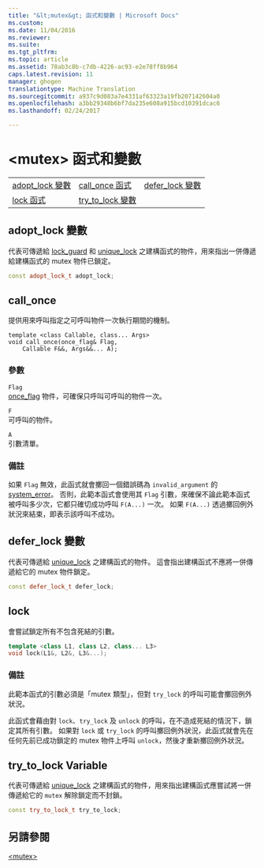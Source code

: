 ```yaml
---
title: "&lt;mutex&gt; 函式和變數 | Microsoft Docs"
ms.custom: 
ms.date: 11/04/2016
ms.reviewer: 
ms.suite: 
ms.tgt_pltfrm: 
ms.topic: article
ms.assetid: 78ab3c8b-c7db-4226-ac93-e2e78ff8b964
caps.latest.revision: 11
manager: ghogen
translationtype: Machine Translation
ms.sourcegitcommit: a937c9d083a7e4331af63323a19fb207142604a0
ms.openlocfilehash: a3bb29348b6bf7da235e608a915bcd10391dcac6
ms.lasthandoff: 02/24/2017

---
```

# <a name="ltmutexgt-functions-and-variables"></a>&lt;mutex&gt; 函式和變數
||||  
|-|-|-|  
|[adopt_lock 變數](#adopt_lock_variable)|[call_once 函式](#call_once_function)|[defer_lock 變數](#defer_lock_variable)|  
|[lock 函式](#lock_function)|[try_to_lock 變數](#try_to_lock_variable)|  
  
##  <a name="a-nameadoptlockvariablea--adoptlock-variable"></a><a name="adopt_lock_variable"></a>  adopt_lock 變數  
 代表可傳遞給 [lock_guard](../standard-library/lock-guard-class.md) 和 [unique_lock](../standard-library/unique-lock-class.md) 之建構函式的物件，用來指出一併傳遞給建構函式的 mutex 物件已鎖定。  
  
```cpp  
const adopt_lock_t adopt_lock;
```  
  
##  <a name="a-namecalloncefunctiona--callonce"></a><a name="call_once_function"></a>  call_once  
 提供用來呼叫指定之可呼叫物件一次執行期間的機制。  
  
```
template <class Callable, class... Args>
void call_once(once_flag& Flag,
    Callable F&&, Args&&... A);
```  
  
### <a name="parameters"></a>參數  
 `Flag`  
 [once_flag](../standard-library/once-flag-structure.md) 物件，可確保只呼叫可呼叫的物件一次。  
  
 `F`  
 可呼叫的物件。  
  
 `A`  
 引數清單。  
  
### <a name="remarks"></a>備註  
 如果 `Flag` 無效，此函式就會擲回一個錯誤碼為 `invalid_argument` 的 [system_error](../standard-library/system-error-class.md)。 否則，此範本函式會使用其 `Flag` 引數，來確保不論此範本函式被呼叫多少次，它都只確切成功呼叫 `F(A...)` 一次。 如果 `F(A...)` 透過擲回例外狀況來結束，即表示該呼叫不成功。  
  
##  <a name="a-namedeferlockvariablea--deferlock-variable"></a><a name="defer_lock_variable"></a>  defer_lock 變數  
 代表可傳遞給 [unique_lock](../standard-library/unique-lock-class.md) 之建構函式的物件。 這會指出建構函式不應將一併傳遞給它的 mutex 物件鎖定。  
  
```cpp  
const defer_lock_t defer_lock;
```  
  
##  <a name="a-namelockfunctiona--lock"></a><a name="lock_function"></a>  lock  
 會嘗試鎖定所有不包含死結的引數。  
  
```cpp  
template <class L1, class L2, class... L3>
void lock(L1&, L2&, L3&...);
```  
  
### <a name="remarks"></a>備註  
 此範本函式的引數必須是「mutex 類型」，但對 `try_lock` 的呼叫可能會擲回例外狀況。  
  
 此函式會藉由對 `lock`、`try_lock` 及 `unlock` 的呼叫，在不造成死結的情況下，鎖定其所有引數。 如果對 `lock` 或 `try_lock` 的呼叫擲回例外狀況，此函式就會先在任何先前已成功鎖定的 mutex 物件上呼叫 `unlock`，然後才重新擲回例外狀況。  
  
##  <a name="a-nametrytolockvariablea--trytolock-variable"></a><a name="try_to_lock_variable"></a>  try_to_lock Variable  
 代表可傳遞給 [unique_lock](../standard-library/unique-lock-class.md) 之建構函式的物件，用來指出建構函式應嘗試將一併傳遞給它的 `mutex` 解除鎖定而不封鎖。  
  
```cpp  
const try_to_lock_t try_to_lock;
```  
  
## <a name="see-also"></a>另請參閱  
 [\<mutex>](../standard-library/mutex.md)




